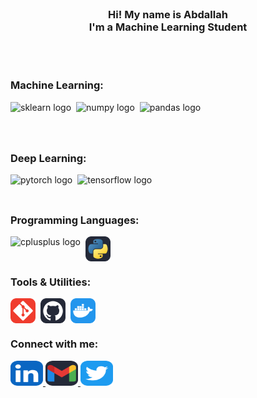 <br clear="both">

<h3 align="center">
    Hi! My name is Abdallah<br />
    I'm a Machine Learning Student <br />
</h3>

<div align="center">
    <img height="450"
        src="user.gif"
        alt="" />
</div>

<br clear="both">

<h3 align="left">
    Machine Learning:
</h3>

<div align="left" style="display: flex; gap: .5rem">
    <img src="https://skillicons.dev/icons?i=sklearn" height="40" alt="sklearn logo" />
    <img src="https://skillicons.dev/icons?i=numpy" height="40" alt="numpy logo" />
    <img src="https://skillicons.dev/icons?i=pandas" height="40" alt="pandas logo" />
</div>
<img
</div>

<h3 align="left">
    Deep Learning:
</h3>

<div align="left" style="display: flex; gap: .5rem">
    <img src="https://skillicons.dev/icons?i=pytorch" height="40" alt="pytorch logo" />
    <img src="https://skillicons.dev/icons?i=tensorflow" height="40" alt="tensorflow logo" />

</div>

<h3 align="left">
    Programming Languages:
</h3>


<div align="left" style="display: flex; gap: .5rem">
    <img src="https://skillicons.dev/icons?i=cpp" height="40" alt="cplusplus logo" />
    <img src="https://raw.githubusercontent.com/tandpfun/skill-icons/main/icons/Python-Dark.svg" height="40"
        alt="python logo" />
</div>

<h3 align="left">
    Tools & Utilities:
</h3>

<div align="left" style="display: flex; gap: .5rem">
    <img src="https://raw.githubusercontent.com/tandpfun/skill-icons/main/icons/Git.svg" height="40" alt="git logo" />
    <img src="https://raw.githubusercontent.com/tandpfun/skill-icons/main/icons/Github-Dark.svg" height="40"
        alt="github logo" />
    <img src="https://raw.githubusercontent.com/tandpfun/skill-icons/main/icons/Docker.svg" alt="postman" width="40"
        height="40" />
</div>


<h3 align="left">
    Connect with me:
</h3>

<div>
    <a href="www.linkedin.com/in/kareem-mohamed-4a127b24a" target="_blank">
        <img src="https://raw.githubusercontent.com/tandpfun/skill-icons/main/icons/LinkedIn.svg" width="52" height="40"
            alt="linkedin logo" />
    </a>
    <a href="mailto:karemsaeed1035@gmail.com" target="_blank">
        <img src="https://raw.githubusercontent.com/tandpfun/skill-icons/main/icons/Gmail-Dark.svg" width="52"
            height="40" alt="gmail logo" />
    </a>
    <a href="https://x.com/karem_saeed24" target="_blank">
        <img src="https://raw.githubusercontent.com/tandpfun/skill-icons/main/icons/Twitter.svg" width="52" height="40"
            alt="twitter logo" />
    </a>
</div>
